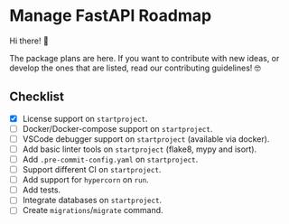 # Manage FastAPI Roadmap

Hi there! :wave:

The package plans are here. If you want to contribute with new ideas, or develop the ones that are listed, read our contributing guidelines! 🤓


## Checklist

- [X] License support on `startproject`.
- [ ] Docker/Docker-compose support on `startproject`.
- [ ] VSCode debugger support on `startproject` (available via docker).
- [ ] Add basic linter tools on `startproject` (flake8, mypy and isort).
- [ ] Add `.pre-commit-config.yaml` on `startproject`.
- [ ] Support different CI on `startproject`.
- [ ] Add support for `hypercorn` on `run`.
- [ ] Add tests.
- [ ] Integrate databases on `startproject`.
- [ ] Create `migrations`/`migrate` command.
